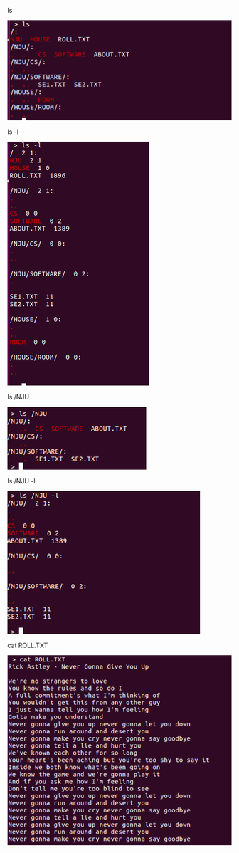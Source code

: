 ls

![image-20211113140525682](image-20211113140525682.png)

ls -l

![image-20211113140529841](image-20211113140529841.png)

ls /NJU

![image-20211113140534804](image-20211113140534804.png)

ls /NJU -l

![image-20211113140538116](image-20211113140538116.png)

cat ROLL.TXT

![image-20211113140541646](image-20211113140541646.png)
